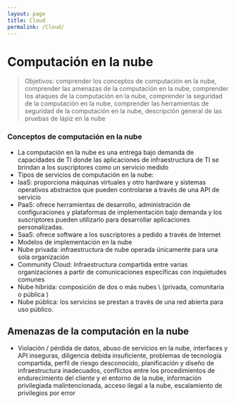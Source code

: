 ```yaml
---
layout: page
title: Cloud
permalink: /Cloud/
---
```


# Computación en la nube

> Objetivos: comprender los conceptos de computación en la nube, comprender las amenazas de la computación en la nube, comprender los ataques de la computación en la nube, comprender la seguridad de la computación en la nube, comprender las herramientas de seguridad de la computación en la nube, descripción general de las pruebas de lápiz en la nube

### Conceptos de computación en la nube

* La computación en la nube es una entrega bajo demanda de capacidades de TI donde las aplicaciones de infraestructura de TI se brindan a los suscriptores como un servicio medido
* Tipos de servicios de computación en la nube:
* IaaS: proporciona máquinas virtuales y otro hardware y sistemas operativos abstractos que pueden controlarse a través de una API de servicio
* PaaS: ofrece herramientas de desarrollo, administración de configuraciones y plataformas de implementación bajo demanda y los suscriptores pueden utilizarlo para desarrollar aplicaciones personalizadas.
* SaaS: ofrece software a los suscriptores a pedido a través de Internet
* Modelos de implementación en la nube
* Nube privada: infraestructura de nube operada únicamente para una sola organización
* Community Cloud: Infraestructura compartida entre varias organizaciones a partir de comunicaciones específicas con inquietudes comunes
* Nube híbrida: composición de dos o más nubes \ (privada, comunitaria o pública \)
* Nube pública: los servicios se prestan a través de una red abierta para uso público.

## Amenazas de la computación en la nube

* Violación / pérdida de datos, abuso de servicios en la nube, interfaces y API inseguras, diligencia debida insuficiente, problemas de tecnología compartida, perfil de riesgo desconocido, planificación y diseño de infraestructura inadecuados, conflictos entre los procedimientos de endurecimiento del cliente y el entorno de la nube, información privilegiada malintencionada, acceso ilegal a la nube, escalamiento de privilegios por error
